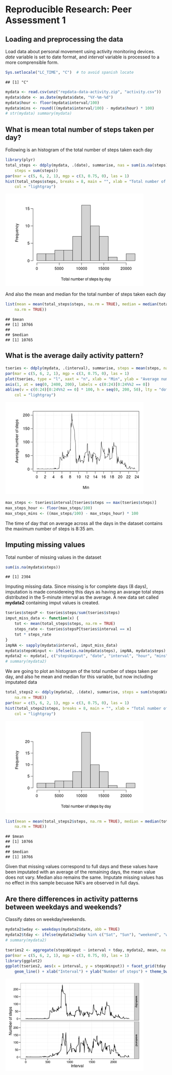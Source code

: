 # Reproducible Research: Peer Assessment 1


## Loading and preprocessing the data
Load data about personal movement using activity monitoring devices.  
*date* variable is set to date format, and *interval* variable is
processed to a more comprensible form.


```r
Sys.setlocale("LC_TIME", "C")  # to avoid spanish locate
```

```
## [1] "C"
```

```r
mydata <- read.csv(unz("repdata-data-activity.zip", "activity.csv"))
mydata$date <- as.Date(mydata$date, "%Y-%m-%d")
mydata$hour <- floor(mydata$interval/100)
mydata$mins <- round(((mydata$interval/100) - mydata$hour) * 100)
# str(mydata) summary(mydata)
```


## What is mean total number of steps taken per day?
Following is an histogram of the total number of steps taken each day


```r
library(plyr)
total_steps <- ddply(mydata, .(date), summarise, nas = sum(is.na(steps)), N = length(interval), 
    steps = sum(steps))
par(mar = c(5, 6, 2, 1), mgp = c(3, 0.75, 0), las = 1)
hist(total_steps$steps, breaks = 8, main = "", xlab = "Total number of steps by day", 
    col = "lightgray")
```

![plot of chunk histogram01](figure/histogram01.png) 


And also the mean and median for the total number of steps taken each day

```r
list(mean = mean(total_steps$steps, na.rm = TRUE), median = median(total_steps$steps, 
    na.rm = TRUE))
```

```
## $mean
## [1] 10766
## 
## $median
## [1] 10765
```



## What is the average daily activity pattern?


```r
tseries <- ddply(mydata, .(interval), summarise, steps = mean(steps, na.rm = TRUE))
par(mar = c(5, 6, 2, 1), mgp = c(3, 0.75, 0), las = 1)
plot(tseries, type = "l", xaxt = "n", xlab = "Min", ylab = "Average number of steps")
axis(1, at = seq(0, 2400, 200), labels = c(0:24)[0:24%%2 == 0])
abline(v = c(0:24)[0:24%%2 == 0] * 100, h = seq(0, 200, 50), lty = "dotted", 
    col = "lightgray")
```

![plot of chunk time series plot](figure/time_series_plot.png) 



```r
max_steps <- tseries$interval[tseries$steps == max(tseries$steps)]
max_steps_hour <- floor(max_steps/100)
max_steps_mins <- ((max_steps/100) - max_steps_hour) * 100
```


The time of day that on average across all the days in the dataset contains the
maximum number of steps is 8:35 am.


## Imputing missing values
Total number of missing values in the dataset

```r
sum(is.na(mydata$steps))
```

```
## [1] 2304
```


Imputing missing data. Since missing is for complete days (8 days), imputation
is made considereing this days as having an avarage total steps distributed in
the 5-minute interval as the average. A new data set called **mydata2**
containing imput values is created.


```r
tseries$stepsP <- tseries$steps/sum(tseries$steps)
imput_miss_data <- function(x) {
    tot <- mean(total_steps$steps, na.rm = TRUE)
    steps_rate <- tseries$stepsP[tseries$interval == x]
    tot * steps_rate
}
impNA <- sapply(mydata$interval, imput_miss_data)
mydata$stepsWinput <- ifelse(is.na(mydata$steps), impNA, mydata$steps)
mydata2 <- mydata[, c("stepsWinput", "date", "interval", "hour", "mins")]
# summary(mydata2)
```


We are going to plot an histogram of the total number of steps taken
per day, and also he mean and median for this variable, but now including
imputated data


```r
total_steps2 <- ddply(mydata2, .(date), summarise, steps = sum(stepsWinput, 
    na.rm = TRUE))
par(mar = c(5, 6, 2, 1), mgp = c(3, 0.75, 0), las = 1)
hist(total_steps2$steps, breaks = 8, main = "", xlab = "Total number of steps by day", 
    col = "lightgray")
```

![plot of chunk hitogram2](figure/hitogram2.png) 

```r
list(mean = mean(total_steps2$steps, na.rm = TRUE), median = median(total_steps2$steps, 
    na.rm = TRUE))
```

```
## $mean
## [1] 10766
## 
## $median
## [1] 10766
```


Given that missing values correspond to full days and these values have been 
imputated with an average of the remaining days, the mean value does not vary.
Median also remains the same. Imputate missing values has no effect in this 
sample becuase NA's are observed in full days.


## Are there differences in activity patterns between weekdays and weekends?
Classify dates on weekday/weekends.

```r
mydata2$wday <- weekdays(mydata2$date, abb = TRUE)
mydata2$tday <- ifelse(mydata2$wday %in% c("Sat", "Sun"), "weekend", "weekday")
# summary(mydata2)
```



```r
tseries2 <- aggregate(stepsWinput ~ interval + tday, mydata2, mean, na.rm = TRUE)
par(mar = c(5, 6, 2, 1), mgp = c(3, 0.75, 0), las = 1)
library(ggplot2)
ggplot(tseries2, aes(x = interval, y = stepsWinput)) + facet_grid(tday ~ .) + 
    geom_line() + xlab("Interval") + ylab("Number of steps") + theme_bw()
```

![plot of chunk time series plot 2](figure/time_series_plot_2.png) 

